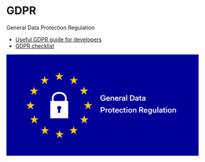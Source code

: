 # GDPR
General Data Protection Regulation

- [Useful GDPR guide for developers](https://www.cnil.fr/en/cnil-publishes-gdpr-guide-developers)
- [GDPR checklist](https://gdpr.eu/checklist/)

![gdpr](https://github.com/edoardottt/GDPR/blob/master/images/1.png)
